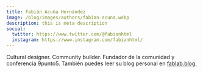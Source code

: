 ```yaml
---
title: Fabián Acuña Hernández
image: /blog/images/authors/fabian-acuna.webp
description: this is meta description
social:
  twitter: https://www.twitter.com/@fabianhtml
  instagram: https://www.instagram.com/fabianhtml/
---
```


Cultural designer. Community builder. Fundador de la comunidad y conferencia 
9punto5. También puedes leer su blog personal en [fablab.blog.](https://t.co/1tLA2XKViG)
